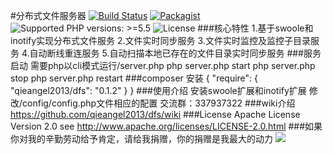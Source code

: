 #分布式文件服务器
[![Build Status](https://api.travis-ci.org/qieangel2013/dfs.svg)](https://travis-ci.org/qieangel2013/dfs)
[![Packagist](https://img.shields.io/badge/packagist-passing-ff69b4.svg)](https://packagist.org/packages/qieangel2013/dfs)
![Supported PHP versions: >=5.5](https://img.shields.io/badge/php-%3E%3D5.5-blue.svg)
![License](https://img.shields.io/badge/license-Apache%202-yellow.svg)
###核心特性
    1.基于swoole和inotify实现分布式文件服务
    2.文件实时同步服务
    3.文件实时监控及监控子目录服务
    4.自动断线重连服务
    5.自动扫描本地已存在的文件目录实时同步服务
###服务启动
    需要php以cli模式运行/server.php
      php server.php start
      php server.php stop
      php server.php restart
###composer 安装
	{
    		"require": {
        		"qieangel2013/dfs": "0.1.2"
		 }
	}
###使用介绍
    安装swoole扩展和inotify扩展
    修改/config/config.php文件相应的配置
    交流群：337937322
###wiki介绍
https://github.com/qieangel2013/dfs/wiki
###License
    Apache License Version 2.0 see http://www.apache.org/licenses/LICENSE-2.0.html
###如果你对我的辛勤劳动给予肯定，请给我捐赠，你的捐赠是我最大的动力
![](https://github.com/qieangel2013/zys/blob/master/public/images/ali.png)
